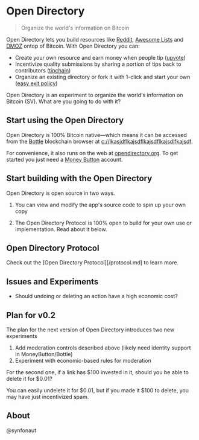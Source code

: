 # Open Directory

> Organize the world's information on Bitcoin

Open Directory lets you build resources like [Reddit](https://www.reddit.com), [Awesome Lists](https://github.com/sindresorhus/awesome) and [DMOZ](http://dmoz-odp.org) ontop of Bitcoin. With Open Directory you can:

* Create your own resource and earn money when people tip ([upvote](#voting))
* Incentivize quality submissions by sharing a portion of tips back to contributors ([tipchain](#tipchain))
* Organize an existing directory or fork it with 1-click and start your own ([easy exit policy](#forking))

Open Directory is an experiment to organize the world's information on Bitcoin (SV). What are you going to do with it?

## Start using the Open Directory

Open Directory is 100% Bitcoin native—which means it can be accessed from the [Bottle](https://bottle.bitdb.network) blockchain browser at [c://lkasjdflkajsdflkajsdflkajsdlfkajsdf](c://).

For convenience, it also runs on the web at [opendirectory.org](https://). To get started you just need a [Money Button](https://www.moneybutton.com) account.

## Start building with the Open Directory

Open Directory is open source in two ways.

1. You can view and modify the app's source code to spin up your own copy

2. The Open Directory Protocol is 100% open to build for your own use or implementation. Read about it below.

## Open Directory Protocol

Check out the [Open Directory Protocol][/protocol.md] to learn more.

## Issues and Experiments

- Should undoing or deleting an action have a high economic cost?

## Plan for v0.2

The plan for the next version of Open Directory introduces two new experiments

1. Add moderation controls described above (likely need identity support in MoneyButton/Bottle)
2. Experiment with economic-based rules for moderation


For the second one, if a link has $100 invested in it, should you be able to delete it for $0.01?

You can easily undelete it for $0.01, but if you made it $100 to delete, you may have just incentivized spam.


## About

@synfonaut
